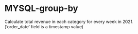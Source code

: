 # MYSQL-group-by
Calculate total revenue in each category for every week in 2021. (‘order_date’ field is a timestamp value)
